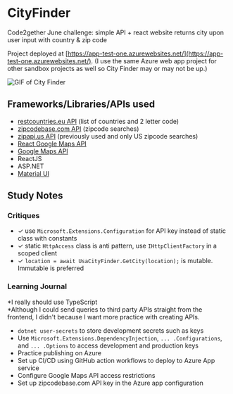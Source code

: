 # CityFinder

Code2gether June challenge: simple API + react website returns city upon user input with country & zip code

Project deployed at [https://app-test-one.azurewebsites.net/](https://app-test-one.azurewebsites.net/). (I use the same Azure web app project for other sandbox projects as well so City Finder may or may not be up.)

<img src="https://media.giphy.com/media/Y3jwbJB8rJUAYaH7qh/giphy.gif" alt="GIF of City Finder" />

## Frameworks/Libraries/APIs used

- [restcountries.eu API](https://restcountries.eu) (list of countries and 2 letter code)
- [zipcodebase.com API](zipcodebase.com) (zipcode searches)
- [zipapi.us API](https://zipapi.us) (previously used and only US zipcode searches)
- [React Google Maps API](https://www.npmjs.com/package/@react-google-maps/api)
- [Google Maps API](https://developers.google.com/maps)
- ReactJS
- ASP&#46;NET
- [Material UI](https://material-ui.com/)

## Study Notes

### Critiques

- &#x2713; use `Microsoft.Extensions.Configuration` for API key instead of static class with constants
- &#x2713; static `HttpAccess` class is anti pattern, use `IHttpClientFactory` in a scoped client
- &#x2713; `location = await UsaCityFinder.GetCity(location);` is mutable. Immutable is preferred

### Learning Journal

*I really should use TypeScript  
*Although I could send queries to third party APIs straight from the frontend, I didn't because I want more practice with creating APIs.

- `dotnet user-secrets` to store development secrets such as keys
- Use `Microsoft.Extensions.DependencyInjection`, `... .Configurations`, and `... .Options` to access development and production keys
- Practice publishing on Azure
- Set up CI/CD using GitHub action workflows to deploy to Azure App service
- Configure Google Maps API access restrictions
- Set up zipcodebase.com API key in the Azure app configuration
